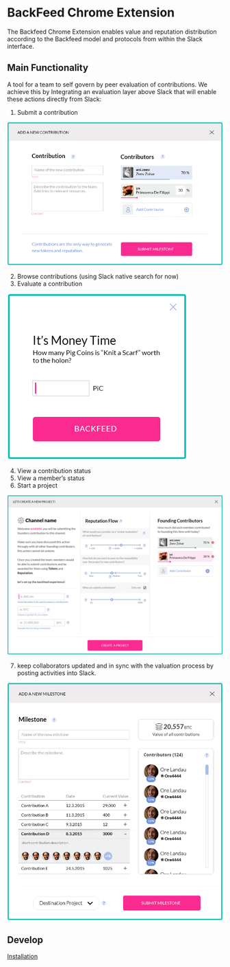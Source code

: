 # BackFeed Chrome Extension 

The Backfeed Chrome Extension enables value and reputation distribution according to the Backfeed model and protocols from within the Slack interface. 

## Main Functionality
A tool for a team to self govern by peer evaluation of contributions.
We achieve this by Integrating an evaluation layer above Slack that will enable these actions directly from Slack:

1. Submit a contribution  

  ![in the making](/assets/New_Contribution.png)
  
2. Browse contributions (using Slack native search for now)
3. Evaluate a contribution

  ![in the making](/assets/New_Evaluation.png)
  
4. View a contribution status
5. View a member’s status
6. Start a project

  ![in the making](/assets/New_Project.png)
  
7. keep collaborators updated and in sync with the valuation process by posting activities into Slack.

  ![in the making](/assets/New_Milestone.png)
  
## Develop
  
  <a href="/install.md">Installation</a>

